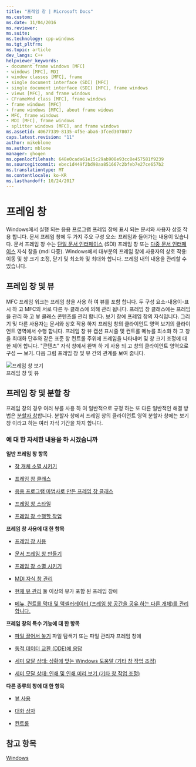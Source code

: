 ```yaml
---
title: "프레임 창 | Microsoft Docs"
ms.custom: 
ms.date: 11/04/2016
ms.reviewer: 
ms.suite: 
ms.technology: cpp-windows
ms.tgt_pltfrm: 
ms.topic: article
dev_langs: C++
helpviewer_keywords:
- document frame windows [MFC]
- windows [MFC], MDI
- window classes [MFC], frame
- single document interface (SDI) [MFC]
- single document interface (SDI) [MFC], frame windows
- views [MFC], and frame windows
- CFrameWnd class [MFC], frame windows
- frame windows [MFC]
- frame windows [MFC], about frame widows
- MFC, frame windows
- MDI [MFC], frame windows
- splitter windows [MFC], and frame windows
ms.assetid: 40677339-8135-4f5e-aba6-3fced3078077
caps.latest.revision: "11"
author: mikeblome
ms.author: mblome
manager: ghogen
ms.openlocfilehash: 648e0cada61e15c29ab908e93cc8e457581f9239
ms.sourcegitcommit: ebec1d449f2bd98aa851667c2bfeb7e27ce657b2
ms.translationtype: MT
ms.contentlocale: ko-KR
ms.lasthandoff: 10/24/2017
---
```

# <a name="frame-windows"></a>프레임 창
Windows에서 실행 되는 응용 프로그램 프레임 창에 표시 되는 문서와 사용자 상호 작용 합니다. 문서 프레임 창에 두 가지 주요 구성 요소: 프레임과 들어가는 내용이 있습니다. 문서 프레임 창 수는 [단일 문서 인터페이스](../mfc/sdi-and-mdi.md) (SDI) 프레임 창 또는 [다중 문서 인터페이스](../mfc/sdi-and-mdi.md) 자식 창을 (mdi 다중). Windows에서 대부분의 프레임 창에 사용자의 상호 작용: 이동 및 창 크기 조정, 닫기 및 최소화 및 최대화 합니다. 프레임 내의 내용을 관리할 수 있습니다.  
  
## <a name="frame-windows-and-views"></a>프레임 창 및 뷰  
 MFC 프레임 워크는 프레임 창을 사용 하 여 뷰를 포함 합니다. 두 구성 요소-내용이-표시 하 고 MFC의 서로 다른 두 클래스에 의해 관리 됩니다. 프레임 창 클래스에는 프레임을 관리 하 고 뷰 클래스 콘텐츠를 관리 합니다. 보기 창에 프레임 창의 자식입니다. 그리기 및 다른 사용자는 문서와 상호 작용 하지 프레임 창의 클라이언트 영역 보기의 클라이언트 영역에서 수행 합니다. 프레임 창 뷰 캡션 표시줄 및 컨트롤 메뉴를 최소화 하 고 창을 최대화 단추와 같은 표준 창 컨트롤 주위에 프레임을 나타내며 및 창 크기 조정에 대 한 제어 합니다. "콘텐츠" 자식 창에서 완벽 하 게 사용 되 고 창의 클라이언트 영역으로 구성 — 보기. 다음 그림 프레임 창 및 뷰 간의 관계를 보여 줍니다.  
  
 ![프레임 창 보기](../mfc/media/vc37fx1.gif "vc37fx1")  
프레임 창 및 뷰  
  
## <a name="frame-windows-and-splitter-windows"></a>프레임 창 및 분할 창  
 프레임 창의 경우 여러 뷰를 사용 하 여 일반적으로 규정 하는 또 다른 일반적인 해결 방법은 [분할자 창](../mfc/multiple-document-types-views-and-frame-windows.md)합니다. 분할자 창에서 프레임 창의 클라이언트 영역 분할자 창에는 보기 창 이라고 하는 여러 자식 기간을 차지 합니다.  
  
### <a name="what-do-you-want-to-know-more-about"></a>에 대 한 자세한 내용을 하 시겠습니까  
 **일반 프레임 창 항목**  
  
-   [창 개체 소멸 시키기](../mfc/window-objects.md)  
  
-   [프레임 창 클래스](../mfc/frame-window-classes.md)  
  
-   [응용 프로그램 마법사로 만든 프레임 창 클래스](../mfc/frame-window-classes-created-by-the-application-wizard.md)  
  
-   [프레임 창 스타일](../mfc/frame-window-styles-cpp.md)  
  
-   [프레임 창 수행할 작업](../mfc/what-frame-windows-do.md)  
  
 **프레임 창 사용에 대 한 항목**  
  
-   [프레임 창 사용](../mfc/using-frame-windows.md)  
  
-   [문서 프레임 창 만들기](../mfc/creating-document-frame-windows.md)  
  
-   [프레임 창 소멸 시키기](../mfc/destroying-frame-windows.md)  
  
-   [MDI 자식 창 관리](../mfc/managing-mdi-child-windows.md)  
  
-   [현재 뷰 관리](../mfc/managing-the-current-view.md) 둘 이상의 뷰가 포함 된 프레임 창에  
  
-   [메뉴, 컨트롤 막대 및 액셀러레이터 (프레임 창 공간을 공유 하는 다른 개체)를 관리 합니다.](../mfc/managing-menus-control-bars-and-accelerators.md)  
  
 **프레임 창의 특수 기능에 대 한 항목**  
  
-   [파일 끌어서 놓기](../mfc/dragging-and-dropping-files-in-a-frame-window.md) 파일 탐색기 또는 파일 관리자 프레임 창에  
  
-   [동적 데이터 교환 (DDE)에 응답](../mfc/responding-to-dynamic-data-exchange-dde.md)  
  
-   [세미 모달 상태: 상황에 맞는 Windows 도움말 (기타 창 작업 조정)](../mfc/orchestrating-other-window-actions.md)  
  
-   [세미 모달 상태: 인쇄 및 인쇄 미리 보기 (기타 창 작업 조정)](../mfc/orchestrating-other-window-actions.md)  
  
 **다른 종류의 창에 대 한 항목**  
  
-   [뷰 사용](../mfc/using-views.md)  
  
-   [대화 상자](../mfc/dialog-boxes.md)  
  
-   [컨트롤](../mfc/controls-mfc.md)  
  
## <a name="see-also"></a>참고 항목  
 [Windows](../mfc/windows.md)

